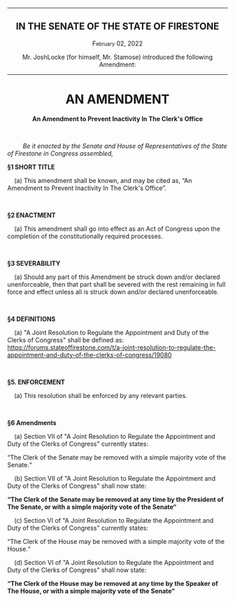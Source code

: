 <div align="center">

---

<h2><b>IN THE SENATE OF THE STATE OF FIRESTONE</b></h2>

<p>F<small>ebruary</small> 02, 2022</p>

Mr. JoshLocke (for himself, Mr. Stamose) introduced the following Amendment:

---

<h1><b>AN AMENDMENT</b></h1>

**An Amendment to Prevent Inactivity In The Clerk's Office**

</div>

<br/>

&nbsp;&nbsp;&nbsp;&nbsp;&nbsp;&nbsp;&nbsp;&nbsp; _Be it enacted by the Senate and House of Representatives of the State of Firestone in Congress assembled,_

**§1 SHORT TITLE**

&nbsp;&nbsp;&nbsp; (a) This amendment shall be known, and may be cited as, “An Amendment to Prevent Inactivity In The Clerk's Office”.

<br/>

**§2 ENACTMENT**

&nbsp;&nbsp;&nbsp; (a) This amendment shall go into effect as an Act of Congress upon the completion of the constitutionally required processes.

<br/>

**§3 SEVERABILITY**

&nbsp;&nbsp;&nbsp; (a) Should any part of this Amendment be struck down and/or declared unenforceable, then that part shall be severed with the rest remaining in full force and effect unless all is struck down and/or declared unenforceable.


<br/>

**§4 DEFINITIONS**

&nbsp;&nbsp;&nbsp; (a) "A Joint Resolution to Regulate the Appointment and Duty of the Clerks of Congress" shall be defined as: https://forums.stateoffirestone.com/t/a-joint-resolution-to-regulate-the-appointment-and-duty-of-the-clerks-of-congress/19080


<br/>

**§5. ENFORCEMENT**

&nbsp;&nbsp;&nbsp; (a) This resolution shall be enforced by any relevant parties.


<br/>

**§6 Amendments**

&nbsp;&nbsp;&nbsp; (a) Section VII of "A Joint Resolution to Regulate the Appointment and Duty of the Clerks of Congress" currently states:

“The Clerk of the Senate may be removed with a simple majority vote of the Senate.“

&nbsp;&nbsp;&nbsp; (b) Section VII of "A Joint Resolution to Regulate the Appointment and Duty of the Clerks of Congress" shall now state:

**“The Clerk of the Senate may be removed at any time by the President of The Senate, or with a simple majority vote of the Senate“**

&nbsp;&nbsp;&nbsp; (c) Section VI of "A Joint Resolution to Regulate the Appointment and Duty of the Clerks of Congress" currently states:

“The Clerk of the House may be removed with a simple majority vote of the House.“

&nbsp;&nbsp;&nbsp; (d) Section VI of "A Joint Resolution to Regulate the Appointment and Duty of the Clerks of Congress" shall now state:

**“The Clerk of the House may be removed at any time by the Speaker of The House, or with a simple majority vote of the Senate“**

